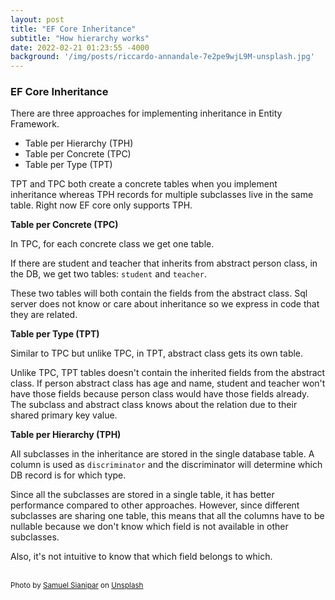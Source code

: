 ```yaml
---
layout: post
title: "EF Core Inheritance"
subtitle: "How hierarchy works"
date: 2022-02-21 01:23:55 -4000
background: '/img/posts/riccardo-annandale-7e2pe9wjL9M-unsplash.jpg'
---
```


<h3>EF Core Inheritance</h3>
<p>There are three approaches for implementing inheritance in Entity Framework.
<ul>
    <li>
        Table per Hierarchy (TPH)
    </li>
    <li>
        Table per Concrete (TPC)
    </li>
    <li>
        Table per Type (TPT)
    </li>
</ul>
<p>TPT and TPC both create a concrete tables when you implement inheritance whereas TPH records for multiple subclasses live in the same table. Right now EF core only supports TPH.</p>

<b>Table per Concrete (TPC)</b>
<p>In TPC, for each concrete class we get one table.</p> <p>If there are student and teacher that inherits from abstract person class, in the DB, we get two tables: <code>student</code> and <code>teacher</code>.</p><p>These two tables will both contain the fields from the abstract class. Sql server does not know or care about inheritance so we express in code that they are related.</p>

<b>Table per Type (TPT)</b>
<p>Similar to TPC but unlike TPC, in TPT, abstract class gets its own table. </p><p>Unlike TPC, TPT tables doesn't contain the inherited fields from the abstract class. If person abstract class has age and name, student and teacher won't have those fields because person class would have those fields already. The subclass and abstract class knows about the relation due to their shared primary key value.</p>

<b>Table per Hierarchy (TPH)</b>
<p>All subclasses in the inheritance are stored in the single database table. A column is used as <code>discriminator</code> and the discriminator will determine which DB record is for which type.</p><p>Since all the subclasses are stored in a single table, it has better performance compared to other approaches. However, since different subclasses are sharing one table, this means that all the columns have to be nullable because we don't know which field is not available in other subclasses.</p><p>Also, it's not intuitive to know that which field belongs to which.</p>
<br />
<small>Photo by <a href="https://unsplash.com/@pavement_special?utm_source=unsplash&utm_medium=referral&utm_content=creditCopyText">Samuel Sianipar</a> on <a href="https://unsplash.com/s/photos/typing?utm_source=unsplash&utm_medium=referral&utm_content=creditCopyText">Unsplash</a></small>